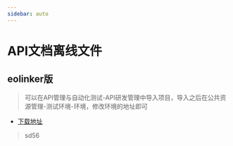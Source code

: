 ```yaml
---
sidebar: auto
---
```

# API文档离线文件

## eolinker版

> 可以在API管理与自动化测试-API研发管理中导入项目，导入之后在公共资源管理-测试环境-环境，修改环境的地址即可

- [下载地址](https://pan.baidu.com/s/1Zf3qMiMUt2gA10iCM-weMw)

> sd56 
